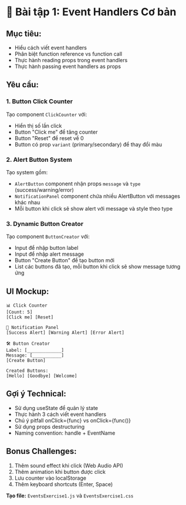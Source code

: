 # 🎯 Bài tập 1: Event Handlers Cơ bản

## **Mục tiêu:**
- Hiểu cách viết event handlers
- Phân biệt function reference vs function call
- Thực hành reading props trong event handlers
- Thực hành passing event handlers as props

## **Yêu cầu:**

### **1. Button Click Counter**
Tạo component `ClickCounter` với:
- Hiển thị số lần click
- Button "Click me" để tăng counter
- Button "Reset" để reset về 0
- Button có prop `variant` (primary/secondary) để thay đổi màu



### **2. Alert Button System**
Tạo system gồm:
- `AlertButton` component nhận props `message` và `type` (success/warning/error)
- `NotificationPanel` component chứa nhiều AlertButton với messages khác nhau
- Mỗi button khi click sẽ show alert với message và style theo type

### **3. Dynamic Button Creator**
Tạo component `ButtonCreator` với:
- Input để nhập button label
- Input để nhập alert message
- Button "Create Button" để tạo button mới
- List các buttons đã tạo, mỗi button khi click sẽ show message tương ứng

## **UI Mockup:**
```
📊 Click Counter
[Count: 5]
[Click me] [Reset]

🔔 Notification Panel
[Success Alert] [Warning Alert] [Error Alert]

🛠️ Button Creator
Label: [_____________]
Message: [___________]
[Create Button]

Created Buttons:
[Hello] [Goodbye] [Welcome]
```

## **Gợi ý Technical:**
- Sử dụng useState để quản lý state
- Thực hành 3 cách viết event handlers
- Chú ý pitfall onClick={func} vs onClick={func()}
- Sử dụng props destructuring
- Naming convention: handle + EventName

## **Bonus Challenges:**
1. Thêm sound effect khi click (Web Audio API)
2. Thêm animation khi button được click
3. Lưu counter vào localStorage
4. Thêm keyboard shortcuts (Enter, Space)

**Tạo file:** `EventsExercise1.js` và `EventsExercise1.css`
